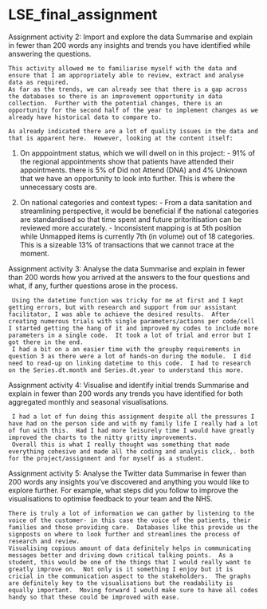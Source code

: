 # LSE_final_assignment

Assignment activity 2: Import and explore the data
    Summarise and explain in fewer than 200 words any insights and trends you have identified while answering the questions.
    
    This activity allowed me to familiarise myself with the data and ensure that I am appropriately able to review, extract and analyse data as required.  
    As far as the trends, we can already see that there is a gap across the databases so there is an improvement opportunity in data collection.  Further with the potential changes, there is an opportunity for the second half of the year to implement changes as we already have historical data to compare to.
    
    As already indicated there are a lot of quality issues in the data and that is apparent here.  However, looking at the content itself:
   
  1. On apppointment status, which we will dwell on in this project:
    - 91% of the regional appointments show that patients have attended their appointments.  there is 5% of Did not Attend (DNA) and    4% Unknown that we have an opportunity to look into further.  This is where the unnecessary costs are.

  2. On national categories and context types:
    - From a data sanitation and streamlining perspective, it would be beneficial if the national categories are standardised so that     time spent and future pritoritisation can be reviewed more accurately.
    - Inconsistent mapping is at 5th position while Unmapped items is currently 7th (in volume) out of 18 categories.  This is a          sizeable 13% of transactions that we cannot trace at the moment.


Assignment activity 3: Analyse the data
     Summarise and explain in fewer than 200 words how you arrived at the answers to the four questions and what, if any, further questions arose in the process.
     
     Using the datetime function was tricky for me at first and I kept getting errors, but with research and support from our assistant facilitator, I was able to achieve the desired results.  After creating numerous trials with single parameters/actions per code/cell I started getting the hang of it and improved my codes to include more parameters in a single code.  It took a lot of trial and error but I got there in the end.
     I had a bit on a an easier time with the groupby requirements in question 3 as there were a lot of hands-on during the module.  I did need to read-up on linking datetime to this code.  I had to research on the Series.dt.month and Series.dt.year to understand this more.
     
     
Assignment activity 4: Visualise and identify initial trends
    Summarise and explain in fewer than 200 words any trends you have identified for both aggregated monthly and seasonal visualisations.
    
     I had a lot of fun doing this assignment despite all the pressures I have had on the person side and with my family life I really had a lot of fun with this.  Had I had more leisurely time I would have greatly improved the charts to the nitty gritty improvements.
     Overall this is what I really thought was something that made everything cohesive and made all the coding and analysis click,. both for the project/assignment and for myself as a student.
     
     
Assignment activity 5: Analyse the Twitter data
    Summarise in fewer than 200 words any insights you’ve discovered and anything you would like to explore further. For example, what steps did you follow to improve the visualisations to optimise feedback to your team and the NHS.
    
    There is truly a lot of information we can gather by listening to the voice of the customer- in this case the voice of the patients, their families and those providing care.  Databases like this provide us the signposts on where to look further and streamlines the process of research and review. 
    Visualising copious amount of data definitely helps in communicating messages better and driving down critical talking points.  As a student, this would be one of the things that I would really want to greatly improve on.  Not only is it something I enjoy but it is cricial in the communication aspect to the stakeholders.  The graphs are definitely key to the visualisations but the readability is equally important.  Moving forward I would make sure to have all codes handy so that these could be improved with ease.
